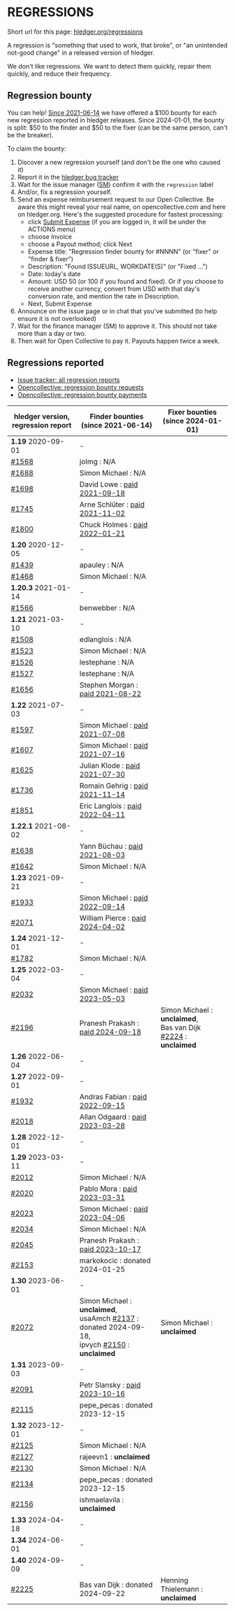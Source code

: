# REGRESSIONS

<div class=pagetoc>

<!-- toc -->
</div>

Short url for this page: [hledger.org/regressions](https://hledger.org/regressions)

A regression is "something that used to work, that broke", or "an unintended not-good change"
in a released version of hledger.

We don't like regressions. We want to detect them quickly, repair them quickly, and reduce their frequency.

## Regression bounty

You can help!
[Since 2021-06-14](https://github.com/simonmichael/hledger/issues/1570) we have offered a $100 bounty for each new regression reported in hledger releases.
Since 2024-01-01, the bounty is split: $50 to the finder and $50 to the fixer (can be the same person, can't be the breaker).

To claim the bounty:

1. Discover a new regression yourself (and don't be the one who caused it)
2. Report it in the [hledger bug tracker](http://bugs.hledger.org)
3. Wait for the issue manager ([SM](https://joyful.com)) confirm it with the `regression` label
4. And/or, fix a regression yourself.
5. Send an expense reimbursement request to our Open Collective. 
   Be aware this might reveal your real name, on opencollective.com and here on hledger.org.
   Here's the suggested procedure for fastest processing:
   - click [Submit Expense](https://opencollective.com/hledger/expenses/new)  (if you are logged in, it will be under the ACTIONS menu) 
   - choose Invoice
   - choose a Payout method; click Next
   - Expense title: "Regression finder bounty for #NNNN" (or "fixer" or "finder & fixer")
   - Description: "Found ISSUEURL, WORKDATE(S)" (or "Fixed ...")
   - Date: today's date
   - Amount: USD 50 (or 100 if you found and fixed).
     Or if you choose to receive another currency, convert from USD with that day's conversion rate, and mention the rate in Description.
   - Next, Submit Expense
5. Announce on the issue page or in chat that you've submitted (to help ensure it is not overlooked)
6. Wait for the finance manager (SM) to approve it. This should not take more than a day or two.
7. Then wait for Open Collective to pay it. Payouts happen twice a week.

## Regressions reported

- [Issue tracker: all regression reports](https://bugs.hledger.org/regressions)
- [Opencollective: regression bounty requests](https://opencollective.com/hledger/expenses?amount=50-100)
- [Opencollective: regression bounty payments](https://opencollective.com/hledger/transactions?kind=EXPENSE&amount=50-100)

| hledger&nbsp;version, <br>regression&nbsp;report | Finder&nbsp;bounties <br>(since 2021-06-14)                                                      | Fixer&nbsp;bounties <br>(since 2024-01-01) <!-- some missing -->    |
|--------------------------------------------------|--------------------------------------------------------------------------------------------------|---------------------------------------------------------------------|
| **1.19** 2020-09-01                              | -                                                                                                |                                                                     |
| [#1568]                                          | jolmg           : N/A                                                                            |                                                                     |
| [#1688]                                          | Simon Michael   : N/A                                                                            |                                                                     |
| [#1698]                                          | David Lowe      : [paid 2021-09-18](https://opencollective.com/hledger/expenses/50380)           |                                                                     |
| [#1745]                                          | Arne Schlüter   : [paid 2021-11-02](https://opencollective.com/hledger/expenses/54446)           |                                                                     |
| [#1800]                                          | Chuck Holmes    : [paid 2022-01-21](https://opencollective.com/hledger/expenses/61802)           |                                                                     |
| **1.20** 2020-12-05                              | -                                                                                                |                                                                     |
| [#1439]                                          | apauley         : N/A                                                                            |                                                                     |
| [#1468]                                          | Simon Michael   : N/A                                                                            |                                                                     |
| **1.20.3** 2021-01-14                            | -                                                                                                |                                                                     |
| [#1566]                                          | benwebber       : N/A                                                                            |                                                                     |
| **1.21** 2021-03-10                              | -                                                                                                |                                                                     |
| [#1508]                                          | edlanglois      : N/A                                                                            |                                                                     |
| [#1523]                                          | Simon Michael   : N/A                                                                            |                                                                     |
| [#1526]                                          | lestephane      : N/A                                                                            |                                                                     |
| [#1527]                                          | lestephane      : N/A                                                                            |                                                                     |
| [#1656]                                          | Stephen Morgan  : [paid 2021-08-22](https://opencollective.com/hledger/expenses/48246)           |                                                                     |
| **1.22** 2021-07-03                              | -                                                                                                |                                                                     |
| [#1597]                                          | Simon Michael   : [paid 2021-07-08](https://opencollective.com/hledger/expenses/44939)           |                                                                     |
| [#1607]                                          | Simon Michael   : [paid 2021-07-16](https://opencollective.com/hledger/expenses/45547)           |                                                                     |
| [#1625]                                          | Julian Klode    : [paid 2021-07-30](https://opencollective.com/hledger/expenses/46431)           |                                                                     |
| [#1736]                                          | Romain Gehrig   : [paid 2021-11-14](https://opencollective.com/hledger/expenses/55510)           |                                                                     |
| [#1851]                                          | Eric Langlois   : [paid 2022-04-11](https://opencollective.com/hledger/expenses/72187)           |                                                                     |
| **1.22.1** 2021-08-02                            | -                                                                                                |                                                                     |
| [#1638]                                          | Yann Büchau     : [paid 2021-08-03](https://opencollective.com/hledger/expenses/46918)           |                                                                     |
| [#1642]                                          | Simon Michael   : N/A                                                                            |                                                                     |
| **1.23** 2021-09-21                              | -                                                                                                |                                                                     |
| [#1933]                                          | Simon Michael   : [paid 2022-09-14](https://opencollective.com/hledger/expenses/95068)           |                                                                     |
| [#2071]                                          | William Pierce  : [paid 2024-04-02](https://opencollective.com/hledger/expenses/195768)          |                                                                     |
| **1.24** 2021-12-01                              | -                                                                                                |                                                                     |
| [#1782]                                          | Simon Michael   : N/A                                                                            |                                                                     |
| **1.25** 2022-03-04                              | -                                                                                                |                                                                     |
| [#2032]                                          | Simon Michael   : [paid 2023-05-03](https://opencollective.com/hledger/expenses/137410)          |                                                                     |
| [#2196]                                          | Pranesh Prakash : [paid 2024-09-18](https://opencollective.com/hledger/expenses/220683)          | Simon Michael : **unclaimed**, <br>Bas van Dijk [#2224] : **unclaimed** |
| **1.26** 2022-06-04                              | -                                                                                                |                                                                     |
| **1.27** 2022-09-01                              | -                                                                                                |                                                                     |
| [#1932]                                          | Andras Fabian   : [paid 2022-09-15](https://opencollective.com/hledger/expenses/95112)           |                                                                     |
| [#2018]                                          | Allan Odgaard   : [paid 2023-03-28](https://opencollective.com/hledger/expenses/130591)          |                                                                     |
| **1.28** 2022-12-01                              | -                                                                                                |                                                                     |
| **1.29** 2023-03-11                              | -                                                                                                |                                                                     |
| [#2012]                                          | Simon Michael   : N/A                                                                            |                                                                     |
| [#2020]                                          | Pablo Mora      : [paid 2023-03-31](https://opencollective.com/hledger/expenses/131350)          |                                                                     |
| [#2023]                                          | Simon Michael   : [paid 2023-04-06](https://opencollective.com/hledger/expenses/132635)          |                                                                     |
| [#2034]                                          | Simon Michael   : N/A                                                                            |                                                                     |
| [#2045]                                          | Pranesh Prakash : [paid 2023-10-17](https://opencollective.com/hledger/expenses/150171)          |                                                                     |
| [#2153]                                          | markokocic      : donated 2024-01-25                                                             |                                                                     |
| **1.30** 2023-06-01                              | -                                                                                                |                                                                     |
| [#2072]                                          | Simon Michael   : **unclaimed**, <br>usaAmch [#2137] : donated 2024-09-18, <br>ipvych [#2150] : **unclaimed** | Simon Michael : **unclaimed**                                       |
| **1.31** 2023-09-03                              | -                                                                                                |                                                                     |
| [#2091]                                          | Petr Slansky    : [paid 2023-10-16](https://opencollective.com/hledger/expenses/166632)          |                                                                     |
| [#2115]                                          | pepe_pecas      : donated 2023-12-15                                                             |                                                                     |
| **1.32** 2023-12-01                              | -                                                                                                |                                                                     |
| [#2125]                                          | Simon Michael   : N/A                                                                            |                                                                     |
| [#2127]                                          | rajeevn1        : **unclaimed**                                                                  |                                                                     |
| [#2130]                                          | Simon Michael   : N/A                                                                            |                                                                     |
| [#2134]                                          | pepe_pecas      : donated 2023-12-15                                                             |                                                                     |
| [#2156]                                          | ishmaelavila    : **unclaimed**                                                                  |                                                                     |
| **1.33** 2024-04-18                              | -                                                                                                |                                                                     |
| **1.34** 2024-06-01                              | -                                                                                                |                                                                     |
| **1.40** 2024-09-09                              | -                                                                                                |                                                                     |
| [#2225]                                          | Bas van Dijk    : donated 2024-09-22                                                             | Henning Thielemann : **unclaimed**                                  |


[#1439]: https://github.com/simonmichael/hledger/issues/1439
[#1468]: https://github.com/simonmichael/hledger/issues/1468
[#1508]: https://github.com/simonmichael/hledger/issues/1508
[#1523]: https://github.com/simonmichael/hledger/issues/1523
[#1526]: https://github.com/simonmichael/hledger/issues/1526
[#1527]: https://github.com/simonmichael/hledger/issues/1527
[#1566]: https://github.com/simonmichael/hledger/issues/1566
[#1568]: https://github.com/simonmichael/hledger/issues/1568
[#1597]: https://github.com/simonmichael/hledger/issues/1597
[#1607]: https://github.com/simonmichael/hledger/issues/1607
[#1625]: https://github.com/simonmichael/hledger/issues/1625
[#1638]: https://github.com/simonmichael/hledger/issues/1638
[#1642]: https://github.com/simonmichael/hledger/issues/1642
[#1656]: https://github.com/simonmichael/hledger/issues/1656
[#1688]: https://github.com/simonmichael/hledger/issues/1688
[#1698]: https://github.com/simonmichael/hledger/issues/1698
[#1736]: https://github.com/simonmichael/hledger/issues/1736
[#1745]: https://github.com/simonmichael/hledger/issues/1745
[#1782]: https://github.com/simonmichael/hledger/issues/1782
[#1800]: https://github.com/simonmichael/hledger/issues/1800
[#1851]: https://github.com/simonmichael/hledger/issues/1851
[#1932]: https://github.com/simonmichael/hledger/issues/1932
[#1933]: https://github.com/simonmichael/hledger/issues/1933
[#2012]: https://github.com/simonmichael/hledger/issues/2012
[#2018]: https://github.com/simonmichael/hledger/issues/2018
[#2020]: https://github.com/simonmichael/hledger/issues/2020
[#2023]: https://github.com/simonmichael/hledger/issues/2023
[#2032]: https://github.com/simonmichael/hledger/issues/2032
[#2034]: https://github.com/simonmichael/hledger/issues/2034
[#2045]: https://github.com/simonmichael/hledger/issues/2045
[#2071]: https://github.com/simonmichael/hledger/issues/2071
[#2072]: https://github.com/simonmichael/hledger/issues/2072
[#2091]: https://github.com/simonmichael/hledger/issues/2091
[#2115]: https://github.com/simonmichael/hledger/issues/2115
[#2125]: https://github.com/simonmichael/hledger/issues/2125
[#2127]: https://github.com/simonmichael/hledger/issues/2127
[#2130]: https://github.com/simonmichael/hledger/issues/2130
[#2134]: https://github.com/simonmichael/hledger/issues/2134
[#2137]: https://github.com/simonmichael/hledger/issues/2137
[#2150]: https://github.com/simonmichael/hledger/issues/2150
[#2153]: https://github.com/simonmichael/hledger/issues/2153
[#2156]: https://github.com/simonmichael/hledger/issues/2156
[#2196]: https://github.com/simonmichael/hledger/issues/2196
[#2224]: https://github.com/simonmichael/hledger/issues/2224
[#2225]: https://github.com/simonmichael/hledger/issues/2225
